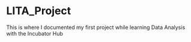 # LITA_Project
This is where I documented my first project while learning Data Analysis with the Incubator Hub
